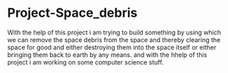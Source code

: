 # Project-Space_debris
With the help of this project i am trying to build something by using which we can remove the space debris from the space and thereby clearing the space for good and either destroying them into the space itself or either bringing them back to earth by any means. and with the hhelp of this project i am working on some computer science stuff.
